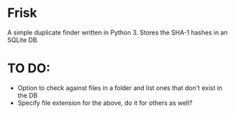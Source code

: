 Frisk
=========

A simple duplicate finder written in Python 3. Stores the SHA-1 hashes in an SQLite DB.

TO DO:
=========
- Option to check against files in a folder and list ones that don't exist in the DB
- Specify file extension for the above, do it for others as well?
